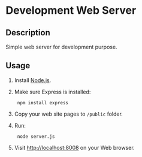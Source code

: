 # Development Web Server #

## Description ##

Simple web server for development purpose.

## Usage ##

1. Install [Node.js](http://nodejs.org/).

2. Make sure Express is installed:

		npm install express

3. Copy your web site pages to `/public` folder.

4. Run:

		node server.js

5. Visit [http://localhost:8008](http://localhost:8008/) on your Web browser.
